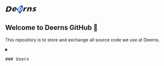  <img src="https://github.com/deerns/.github/blob/main/deerns_icon_big.png" width="100">
 
 ## Welcome to Deerns GitHub 👋
 This repository is to store and exchange all source code we use at Deerns.
 

<details>
<summary> <pre>### Users<pre> </summary>
<br>
 - [Geert van Gorp](https://github.com/orgs/deerns/people/gvangorp) - Digitalisation Manager and Product Owner for Design Automation Projects, like the Deerns Toolkit, 
 - [Sipan Salim](https://github.com/orgs/deerns/people/sipaan) - Product Owner for the client facing ditigal products, like the DDD, Well Quickscan, Living Lab,
 - [Lorenzo Donadio](https://github.com/orgs/deerns/people/lorenzodonadio) - Data Analyst and Software Developer for the Well Quickscan and other desktop applications.
 - [Christina Papachristou](https://github.com/orgs/deerns/people/christinapapachristou) - Data Analyst and Owner of the Deerns Living Lab and bGrid API calls.
<details>
 
<details>
<summary>  ### Web Repositories</summary>
<br>

- d
 <details>
 
  <details>
<summary>   ### Desktop Repositories</summary>
<br>

- d
 <details>
 
<details>
<summary>### Technology Stack</summary>
<br>
- [Supabase](https://app.supabase.io/) - Backend database to store our required SQL tables for the web apps.
- [Timescale](https://www.timescale.com/) - Database to optimally store the realtime sensor data
- [Svelte Kit](https://kit.svelte.dev/) - Interface Builder and Host for the web apps.
- [Figma](https://www.figma.com/) - UX/UI Design Platform
- MS Office Apps:
 - [Power BI](https://app.powerbi.com/)
 - [Power Automate / Flow](https://emea.flow.microsoft.com/)
 - [Power Apps](https://make.powerapps.com/)
 - [Azure Active Directory](https://portal.azure.com/)
- [Autodesk Forge](https://developer.autodesk.com/)
</details>

<!--

**Here are some ideas to get you started:**

🙋‍♀️ A short introduction - what is your organization all about?
🌈 Contribution guidelines - how can the community get involved?
👩‍💻 Useful resources - where can the community find your docs? Is there anything else the community should know?
🍿 Fun facts - what does your team eat for breakfast?
🧙 Remember, you can do mighty things with the power of [Markdown](https://docs.github.com/github/writing-on-github/getting-started-with-writing-and-formatting-on-github/basic-writing-and-formatting-syntax)
 ![Alt text](https://github.com/deerns/.github/blob/main/deerns_icon_big.png?raw=true | width=100)

-->
